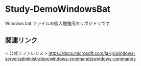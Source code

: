 # Study-DemoWindowsBat
Windows bat ファイルの個人勉強用のリポジトリです

## 関連リンク
< 公式リファレンス >
https://docs.microsoft.com/ja-jp/windows-server/administration/windows-commands/windows-commands
